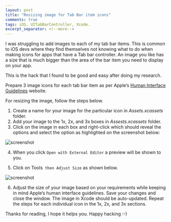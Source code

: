 ```yaml
---
layout: post
title: "Resizing image for Tab Bar item icons"
comments: true
tags: iOS, UITabBarController, Xcode.
excerpt_separator: <!--more-->
---
```


I was struggling to add images to each of my tab bar items. This is common to iOS devs where they find themselves not knowing what to do when making icons for apps that have a Tab bar controller. An image you like has a size that is much bigger than the area of the bar item you need to display on your app. 
<!--more-->

This is the hack that I found to be good and easy after doing my research.


Prepare 3 image icons for each tab bar item as per Apple’s [Human Interface Guidelines](https://developer.apple.com/design/human-interface-guidelines/ios/icons-and-images/image-size-and-resolution/) website.

For resizing the image, follow the steps below.

1. Create a name for your image for the particular icon in *Assets.xcassets* folder.
2. Add your image to the 1x, 2x, and 3x boxes in *Assests.xcassets* folder.
3. Click on the image in each box and right-click which should reveal the options and select the option as highlighted on the screenshot below:

![screenshot](https://github.com/gtsofa/gtsofa.github.io/blob/main/assets/img/scheme-interpreter-rust/section-1.png)

4. When you click `Open with External Editor` a preview will be shown to you.

5. Click on Tools` then Adjust Size` as shown below.

![screenshot](https://github.com/gtsofa/gtsofa.github.io/blob/main/assets/img/scheme-interpreter-rust/adjust-size.png)

6. Adjust the size of your image based on your requirements while keeping in mind Apple’s human interface guidelines. Save your changes and close the window. The image in Xcode should be auto-updated. Repeat the steps for each individual icon in the 1x, 2x, and 3x sections.

Thanks for reading, I hope it helps you. Happy hacking :-)


